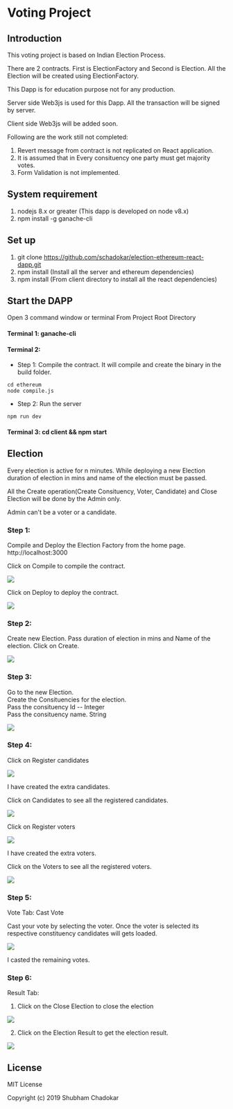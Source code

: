 # Voting Project

## Introduction

This voting project is based on Indian Election Process.

There are 2 contracts. First is ElectionFactory and Second is Election.
All the Election will be created using ElectionFactory.

This Dapp is for education purpose not for any production.

Server side Web3js is used for this Dapp.
All the transaction will be signed by server.

Client side Web3js will be added soon.

Following are the work still not completed:

1. Revert message from contract is not replicated on React application.
2. It is assumed that in Every consituency one party must get majority votes.
3. Form Validation is not implemented.

## System requirement

1. nodejs 8.x or greater (This dapp is developed on node v8.x)
2. npm install -g ganache-cli

## Set up

1. git clone https://github.com/schadokar/election-ethereum-react-dapp.git
2. npm install (Install all the server and ethereum dependencies)
3. npm install (From client directory to install all the react dependencies)

## Start the DAPP

Open 3 command window or terminal
From Project Root Directory

#### Terminal 1: ganache-cli

#### Terminal 2: 
- Step 1: Compile the contract. It will compile and create the binary in the build folder.
```
cd ethereum
node compile.js
```

- Step 2: Run the server
```
npm run dev
```

#### Terminal 3: cd client && npm start

## Election

Every election is active for n minutes. While deploying a new Election duration of election in mins and name of the election must be passed.

All the Create operation(Create Consituency, Voter, Candidate) and Close Election will be done by the Admin only.

Admin can't be a voter or a candidate.

### Step 1:

Compile and Deploy the Election Factory from the home page. http://localhost:3000

Click on Compile to compile the contract.

<img src="./images/compile.PNG"></img>


Click on Deploy to deploy the contract.

<img src="./images/deploy.PNG"></img>

### Step 2:

Create new Election. Pass duration of election in mins and Name of the election.
Click on Create.

<img src="./images/create-election.PNG"></img>

### Step 3:

Go to the new Election.  
Create the Consituencies for the election.  
Pass the consituency Id -- Integer   
Pass the consituency name. String  

<img src="./images/add-consituency.PNG"></img>  


### Step 4:

Click on Register candidates   

<img src="./images/register-candidate.PNG"> </img>    

I have created the extra candidates.   

Click on Candidates to see all the registered candidates.   

<img src="./images/candidates.PNG"></img>    

Click on Register voters   

<img src="./images/register-voter.PNG"></img>    

I have created the extra voters.   

Click on the Voters to see all the registered voters.    

<img src="./images/voters.PNG"></img>   

### Step 5:

Vote Tab: Cast Vote    

Cast your vote by selecting the voter. Once the voter is selected its respective constituency candidates will gets loaded.  

<img src="./images/cast-vote.PNG"></img>   

I casted the remaining votes.

### Step 6:

Result Tab:  

1. Click on the Close Election to close the election   

<img src="./images/close-election.PNG"></img>   

2. Click on the Election Result to get the election result.   

<img src="./images/voting-result.PNG"></img>

## License

MIT License

Copyright (c) 2019 Shubham Chadokar
